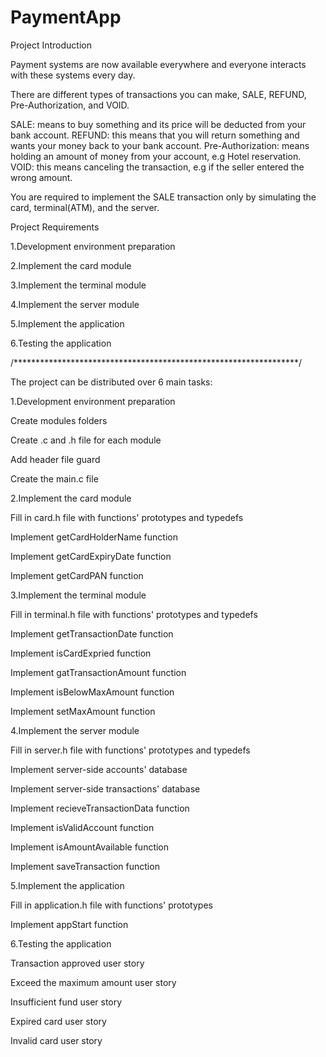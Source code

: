 # PaymentApp
Project Introduction


Payment systems are now available everywhere and everyone interacts with these systems every day.

There are different types of transactions you can make, SALE, REFUND, Pre-Authorization, and VOID.

SALE: means to buy something and its price will be deducted from your bank account.
REFUND: this means that you will return something and wants your money back to your bank account.
Pre-Authorization: means holding an amount of money from your account, e.g Hotel reservation.
VOID: this means canceling the transaction, e.g if the seller entered the wrong amount.


You are required to implement the SALE transaction only by simulating the card, terminal(ATM), and the server.


Project Requirements


1.Development environment preparation

2.Implement the card module

3.Implement the terminal module

4.Implement the server module

5.Implement the application

6.Testing the application

/*****************************************************************/

The project can be distributed over 6 main tasks:


1.Development environment preparation

Create modules folders

Create .c and .h file for each module

Add header file guard

Create the main.c file


2.Implement the card module

Fill in card.h file with functions' prototypes and typedefs

Implement getCardHolderName function

Implement getCardExpiryDate function

Implement getCardPAN function


3.Implement the terminal module

Fill in terminal.h file with functions' prototypes and typedefs

Implement getTransactionDate function

Implement isCardExpried function

Implement gatTransactionAmount function

Implement isBelowMaxAmount function

Implement setMaxAmount function


4.Implement the server module

Fill in server.h file with functions' prototypes and typedefs

Implement server-side accounts' database

Implement server-side transactions' database

Implement recieveTransactionData function

Implement isValidAccount function

Implement isAmountAvailable function

Implement saveTransaction function


5.Implement the application

Fill in application.h file with functions' prototypes

Implement appStart function


6.Testing the application

Transaction approved user story

Exceed the maximum amount user story

Insufficient fund user story

Expired card user story

Invalid card user story

